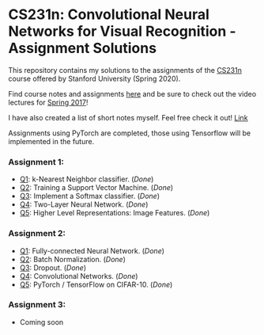 # CS231n: Convolutional Neural Networks for Visual Recognition - Assignment Solutions


This repository contains my solutions to the assignments of the [CS231n](http://cs231n.stanford.edu/) course offered by Stanford University (Spring 2020).

Find course notes and assignments [here](http://cs231n.github.io) and be sure to check out the video lectures for [Spring 2017](https://www.youtube.com/playlist?list=PLC1qU-LWwrF64f4QKQT-Vg5Wr4qEE1Zxk)!

I have also created a list of short notes myself. Feel free check it out! [Link](https://github.com/akashgupta97/cs231n-spring-2020/tree/master/notes)

Assignments using PyTorch are completed, those using Tensorflow will be implemented in the future.

### Assignment 1:
- [Q1](https://github.com/akashgupta97/cs231n-spring-2020/blob/master/assignment1/knn.ipynb): k-Nearest Neighbor classifier. (_Done_)
- [Q2](https://github.com/akashgupta97/cs231n-spring-2020/blob/master/assignment1/svm.ipynb): Training a Support Vector Machine. (_Done_)
- [Q3](https://github.com/akashgupta97/cs231n-spring-2020/blob/master/assignment1/softmax.ipynb): Implement a Softmax classifier. (_Done_)
- [Q4](https://github.com/akashgupta97/cs231n-spring-2020/blob/master/assignment1/two_layer_net.ipynb): Two-Layer Neural Network. (_Done_)
- [Q5](https://github.com/akashgupta97/cs231n-spring-2020/blob/master/assignment1/features.ipynb): Higher Level Representations: Image Features. (_Done_)

### Assignment 2:
- [Q1](https://github.com/akashgupta97/cs231n-spring-2020/blob/master/assignment2/FullyConnectedNets.ipynb): Fully-connected Neural Network. (_Done_)
- [Q2](https://github.com/akashgupta97/cs231n-spring-2020/blob/master/assignment2/BatchNormalization.ipynb): Batch Normalization. (_Done_)
- [Q3](https://github.com/akashgupta97/cs231n-spring-2020/blob/master/assignment2/Dropout.ipynb): Dropout. (_Done_)
- [Q4](https://github.com/akashgupta97/cs231n-spring-2020/blob/master/assignment2/ConvolutionalNetworks.ipynb): Convolutional Networks. (_Done_)
- [Q5](https://github.com/akashgupta97/cs231n-spring-2020/blob/master/assignment2/PyTorch.ipynb): PyTorch / TensorFlow on CIFAR-10. (_Done_)

### Assignment 3:
- Coming soon
